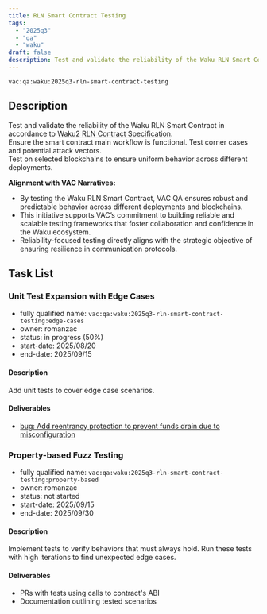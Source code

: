 ```yaml
---
title: RLN Smart Contract Testing
tags:
  - "2025q3"
  - "qa"
  - "waku"
draft: false
description: Test and validate the reliability of the Waku RLN Smart Contract
---
```


`vac:qa:waku:2025q3-rln-smart-contract-testing`

## Description

Test and validate the reliability of the Waku RLN Smart Contract in accordance to [Waku2 RLN Contract Specification](https://github.com/waku-org/specs/blob/master/standards/core/rln-contract.md).   
Ensure the smart contract main workflow is functional. Test corner cases and potential attack vectors.   
Test on selected blockchains to ensure uniform behavior across different deployments.

**Alignment with VAC Narratives:**

- By testing the Waku RLN Smart Contract,
  VAC QA ensures robust and predictable behavior across different deployments and blockchains.
- This initiative supports VAC’s commitment to building reliable and scalable testing frameworks
  that foster collaboration and confidence in the Waku ecosystem.
- Reliability-focused testing directly aligns with the strategic objective of ensuring resilience in communication protocols.

## Task List

### Unit Test Expansion with Edge Cases

- fully qualified name: `vac:qa:waku:2025q3-rln-smart-contract-testing:edge-cases`
- owner: romanzac
- status: in progress (50%)
- start-date: 2025/08/20
- end-date: 2025/09/15

#### Description

Add unit tests to cover edge case scenarios. 

#### Deliverables
- [bug: Add reentrancy protection to prevent funds drain due to misconfiguration](https://github.com/waku-org/waku-rlnv2-contract/issues/32)


### Property-based Fuzz Testing

- fully qualified name: `vac:qa:waku:2025q3-rln-smart-contract-testing:property-based`
- owner: romanzac
- status: not started
- start-date: 2025/09/15
- end-date: 2025/09/30

#### Description

Implement tests to verify behaviors that must always hold. Run these tests with high iterations to find unexpected edge cases.

#### Deliverables

- PRs with tests using calls to contract's ABI
- Documentation outlining tested scenarios
